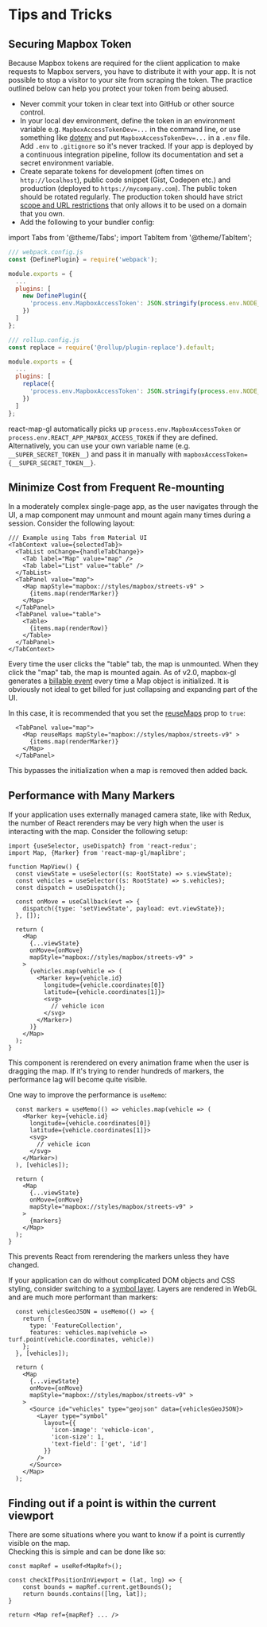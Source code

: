 # Tips and Tricks

## Securing Mapbox Token

Because Mapbox tokens are required for the client application to make requests to Mapbox servers, you have to distribute it with your app. It is not possible to stop a visitor to your site from scraping the token. The practice outlined below can help you protect your token from being abused.

- Never commit your token in clear text into GitHub or other source control.
- In your local dev environment, define the token in an environment variable e.g. `MapboxAccessTokenDev=...` in the command line, or use something like [dotenv](https://github.com/motdotla/dotenv) and put `MapboxAccessTokenDev=...` in a `.env` file. Add `.env` to `.gitignore` so it's never tracked. If your app is deployed by a continuous integration pipeline, follow its documentation and set a secret environment variable.
- Create separate tokens for development (often times on `http://localhost`), public code snippet (Gist, Codepen etc.) and production (deployed to `https://mycompany.com`). The public token should be rotated regularly. The production token should have strict [scope and URL restrictions](https://docs.mapbox.com/help/troubleshooting/how-to-use-mapbox-securely/#access-tokens) that only allows it to be used on a domain that you own.
- Add the following to your bundler config:

import Tabs from '@theme/Tabs';
import TabItem from '@theme/TabItem';

<Tabs>
  <TabItem value="webpack" label="Webpack">

  ```js
  /// webpack.config.js
  const {DefinePlugin} = require('webpack');

  module.exports = {
    ...
    plugins: [
      new DefinePlugin({
        'process.env.MapboxAccessToken': JSON.stringify(process.env.NODE_ENV == 'production' ? process.env.MapboxAccessTokenProd : process.env.MapboxAccessTokenDev)
      })
    ]
  };
  ```

  </TabItem>
  <TabItem value="rollup" label="Rollup">

  ```js
  /// rollup.config.js
  const replace = require('@rollup/plugin-replace').default;

  module.exports = {
    ...
    plugins: [
      replace({ 
        'process.env.MapboxAccessToken': JSON.stringify(process.env.NODE_ENV == 'production' ? process.env.MapboxAccessTokenProd : process.env.MapboxAccessTokenDev)
      })
    ]
  };
  ```

  </TabItem>
</Tabs>

  react-map-gl automatically picks up `process.env.MapboxAccessToken` or `process.env.REACT_APP_MAPBOX_ACCESS_TOKEN` if they are defined. Alternatively, you can use your own variable name (e.g. `__SUPER_SECRET_TOKEN__`) and pass it in manually with `mapboxAccessToken={__SUPER_SECRET_TOKEN__}`.


## Minimize Cost from Frequent Re-mounting

In a moderately complex single-page app, as the user navigates through the UI, a map component may unmount and mount again many times during a session. Consider the following layout:

```tsx
/// Example using Tabs from Material UI
<TabContext value={selectedTab}>
  <TabList onChange={handleTabChange}>
    <Tab label="Map" value="map" />
    <Tab label="List" value="table" />
  </TabList>
  <TabPanel value="map">
    <Map mapStyle="mapbox://styles/mapbox/streets-v9" >
      {items.map(renderMarker)}
    </Map>
  </TabPanel>
  <TabPanel value="table">
    <Table>
      {items.map(renderRow)}
    </Table>
  </TabPanel>
</TabContext>
```

Every time the user clicks the "table" tab, the map is unmounted. When they click the "map" tab, the map is mounted again. As of v2.0, mapbox-gl generates a [billable event](https://www.mapbox.com/pricing#maploads) every time a Map object is initialized. It is obviously not ideal to get billed for just collapsing and expanding part of the UI.

In this case, it is recommended that you set the [reuseMaps](../api-reference/mapbox/map.md#reuseMaps) prop to `true`:

```tsx
  <TabPanel value="map">
    <Map reuseMaps mapStyle="mapbox://styles/mapbox/streets-v9" >
      {items.map(renderMarker)}
    </Map>
  </TabPanel>
```

This bypasses the initialization when a map is removed then added back.

## Performance with Many Markers

If your application uses externally managed camera state, like with Redux, the number of React rerenders may be very high when the user is interacting with the map. Consider the following setup:

```tsx
import {useSelector, useDispatch} from 'react-redux';
import Map, {Marker} from 'react-map-gl/maplibre';

function MapView() {
  const viewState = useSelector((s: RootState) => s.viewState);
  const vehicles = useSelector((s: RootState) => s.vehicles);
  const dispatch = useDispatch();

  const onMove = useCallback(evt => {
    dispatch({type: 'setViewState', payload: evt.viewState});
  }, []);

  return (
    <Map
      {...viewState}
      onMove={onMove}
      mapStyle="mapbox://styles/mapbox/streets-v9" >
    >
      {vehicles.map(vehicle => (
        <Marker key={vehicle.id}
          longitude={vehicle.coordinates[0]}
          latitude={vehicle.coordinates[1]}>
          <svg>
            // vehicle icon
          </svg>
        </Marker>)
      )}
    </Map>
  );
}
```

This component is rerendered on every animation frame when the user is dragging the map. If it's trying to render hundreds of markers, the performance lag will become quite visible.

One way to improve the performance is `useMemo`:

```tsx
  const markers = useMemo(() => vehicles.map(vehicle => (
    <Marker key={vehicle.id}
      longitude={vehicle.coordinates[0]}
      latitude={vehicle.coordinates[1]}>
      <svg>
        // vehicle icon
      </svg>
    </Marker>)
  ), [vehicles]);

  return (
    <Map
      {...viewState}
      onMove={onMove}
      mapStyle="mapbox://styles/mapbox/streets-v9" >
    >
      {markers}
    </Map>
  );
}
```

This prevents React from rerendering the markers unless they have changed.

If your application can do without complicated DOM objects and CSS styling, consider switching to a [symbol layer](https://docs.mapbox.com/mapbox-gl-js/style-spec/layers/#symbol). Layers are rendered in WebGL and are much more performant than markers:

```tsx
  const vehiclesGeoJSON = useMemo(() => {
    return {
      type: 'FeatureCollection',
      features: vehicles.map(vehicle => turf.point(vehicle.coordinates, vehicle))
    };
  }, [vehicles]);

  return (
    <Map
      {...viewState}
      onMove={onMove}
      mapStyle="mapbox://styles/mapbox/streets-v9" >
    >
      <Source id="vehicles" type="geojson" data={vehiclesGeoJSON}>
        <Layer type="symbol"
          layout={{
            'icon-image': 'vehicle-icon',
            'icon-size': 1,
            'text-field': ['get', 'id']
          }}
        />
      </Source>
    </Map>
  );
```

## Finding out if a point is within the current viewport

There are some situations where you want to know if a point is currently visible on the map.  
Checking this is simple and can be done like so:

```tsx
const mapRef = useRef<MapRef>();

const checkIfPositionInViewport = (lat, lng) => {
    const bounds = mapRef.current.getBounds();
    return bounds.contains([lng, lat]);
}

return <Map ref={mapRef} ... />
```
